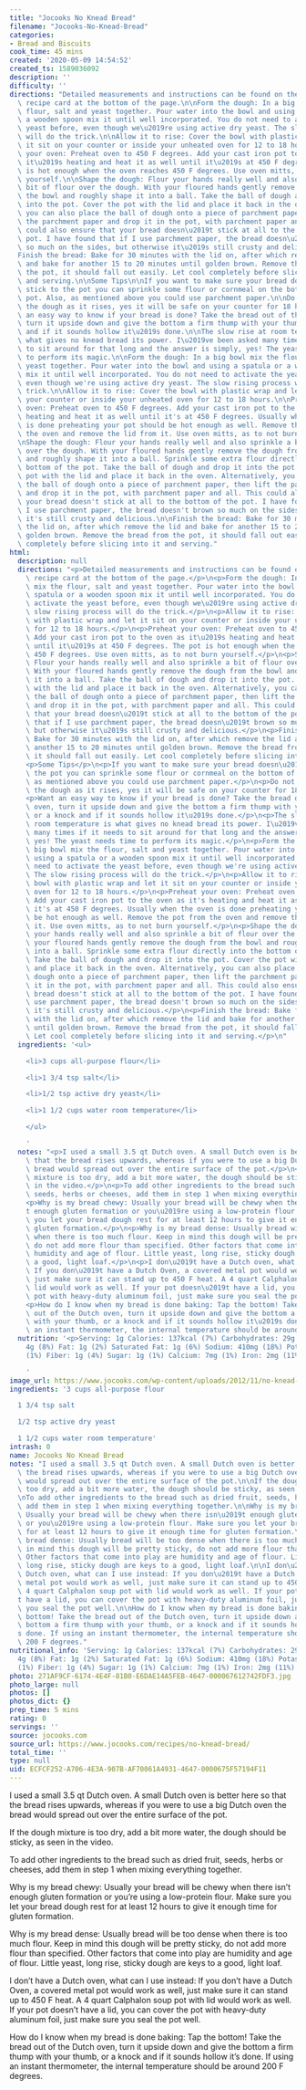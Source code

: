 ```yaml
---
title: "Jocooks No Knead Bread"
filename: "Jocooks-No-Knead-Bread"
categories:
- Bread and Biscuits
cook_time: 45 mins
created: '2020-05-09 14:54:52'
created_ts: 1589036092
description: ''
difficulty: ''
directions: "Detailed measurements and instructions can be found on the printable\
  \ recipe card at the bottom of the page.\n\nForm the dough: In a big bowl mix the\
  \ flour, salt and yeast together. Pour water into the bowl and using a spatula or\
  \ a wooden spoon mix it until well incorporated. You do not need to activate the\
  \ yeast before, even though we\u2019re using active dry yeast. The slow rising process\
  \ will do the trick.\n\nAllow it to rise: Cover the bowl with plastic wrap and let\
  \ it sit on your counter or inside your unheated oven for 12 to 18 hours.\n\nPreheat\
  \ your oven: Preheat oven to 450 F degrees. Add your cast iron pot to the oven as\
  \ it\u2019s heating and heat it as well until it\u2019s at 450 F degrees. The pot\
  \ is hot enough when the oven reaches 450 F degrees. Use oven mitts, as to not burn\
  \ yourself.\n\nShape the dough: Flour your hands really well and also sprinkle a\
  \ bit of flour over the dough. With your floured hands gently remove the dough from\
  \ the bowl and roughly shape it into a ball. Take the ball of dough and drop it\
  \ into the pot. Cover the pot with the lid and place it back in the oven. Alternatively,\
  \ you can also place the ball of dough onto a piece of parchment paper, then lift\
  \ the parchment paper and drop it in the pot, with parchment paper and all. This\
  \ could also ensure that your bread doesn\u2019t stick at all to the bottom of the\
  \ pot. I have found that if I use parchment paper, the bread doesn\u2019t brown\
  \ so much on the sides, but otherwise it\u2019s still crusty and delicious.\n\n\
  Finish the bread: Bake for 30 minutes with the lid on, after which remove the lid\
  \ and bake for another 15 to 20 minutes until golden brown. Remove the bread from\
  \ the pot, it should fall out easily. Let cool completely before slicing into it\
  \ and serving.\n\nSome Tips\n\nIf you want to make sure your bread doesn\u2019t\
  \ stick to the pot you can sprinkle some flour or cornmeal on the bottom of the\
  \ pot. Also, as mentioned above you could use parchment paper.\n\nDo not refrigerate\
  \ the dough as it rises, yes it will be safe on your counter for 18 hours.\n\nWant\
  \ an easy way to know if your bread is done? Take the bread out of the Dutch oven,\
  \ turn it upside down and give the bottom a firm thump with your thumb, or a knock\
  \ and if it sounds hollow it\u2019s done.\n\nThe slow rise at room temperature is\
  \ what gives no knead bread its power. I\u2019ve been asked many times if it needs\
  \ to sit around for that long and the answer is simply, yes! The yeast needs time\
  \ to perform its magic.\n\nForm the dough: In a big bowl mix the flour, salt and\
  \ yeast together. Pour water into the bowl and using a spatula or a wooden spoon\
  \ mix it until well incorporated. You do not need to activate the yeast before,\
  \ even though we're using active dry yeast. The slow rising process will do the\
  \ trick.\n\nAllow it to rise: Cover the bowl with plastic wrap and let it sit on\
  \ your counter or inside your unheated oven for 12 to 18 hours.\n\nPreheat your\
  \ oven: Preheat oven to 450 F degrees. Add your cast iron pot to the oven as it's\
  \ heating and heat it as well until it's at 450 F degrees. Usually when the oven\
  \ is done preheating your pot should be hot enough as well. Remove the pot from\
  \ the oven and remove the lid from it. Use oven mitts, as to not burn yourself.\n\
  \nShape the dough: Flour your hands really well and also sprinkle a bit of flour\
  \ over the dough. With your floured hands gently remove the dough from the bowl\
  \ and roughly shape it into a ball. Sprinkle some extra flour directly into the\
  \ bottom of the pot. Take the ball of dough and drop it into the pot. Cover the\
  \ pot with the lid and place it back in the oven. Alternatively, you can also place\
  \ the ball of dough onto a piece of parchment paper, then lift the parchment paper\
  \ and drop it in the pot, with parchment paper and all. This could also ensure that\
  \ your bread doesn't stick at all to the bottom of the pot. I have found that if\
  \ I use parchment paper, the bread doesn't brown so much on the sides, but otherwise\
  \ it's still crusty and delicious.\n\nFinish the bread: Bake for 30 minutes with\
  \ the lid on, after which remove the lid and bake for another 15 to 20 minutes until\
  \ golden brown. Remove the bread from the pot, it should fall out easily. Let cool\
  \ completely before slicing into it and serving."
html:
  description: null
  directions: "<p>Detailed measurements and instructions can be found on the printable\
    \ recipe card at the bottom of the page.</p>\n<p>Form the dough: In a big bowl\
    \ mix the flour, salt and yeast together. Pour water into the bowl and using a\
    \ spatula or a wooden spoon mix it until well incorporated. You do not need to\
    \ activate the yeast before, even though we\u2019re using active dry yeast. The\
    \ slow rising process will do the trick.</p>\n<p>Allow it to rise: Cover the bowl\
    \ with plastic wrap and let it sit on your counter or inside your unheated oven\
    \ for 12 to 18 hours.</p>\n<p>Preheat your oven: Preheat oven to 450 F degrees.\
    \ Add your cast iron pot to the oven as it\u2019s heating and heat it as well\
    \ until it\u2019s at 450 F degrees. The pot is hot enough when the oven reaches\
    \ 450 F degrees. Use oven mitts, as to not burn yourself.</p>\n<p>Shape the dough:\
    \ Flour your hands really well and also sprinkle a bit of flour over the dough.\
    \ With your floured hands gently remove the dough from the bowl and roughly shape\
    \ it into a ball. Take the ball of dough and drop it into the pot. Cover the pot\
    \ with the lid and place it back in the oven. Alternatively, you can also place\
    \ the ball of dough onto a piece of parchment paper, then lift the parchment paper\
    \ and drop it in the pot, with parchment paper and all. This could also ensure\
    \ that your bread doesn\u2019t stick at all to the bottom of the pot. I have found\
    \ that if I use parchment paper, the bread doesn\u2019t brown so much on the sides,\
    \ but otherwise it\u2019s still crusty and delicious.</p>\n<p>Finish the bread:\
    \ Bake for 30 minutes with the lid on, after which remove the lid and bake for\
    \ another 15 to 20 minutes until golden brown. Remove the bread from the pot,\
    \ it should fall out easily. Let cool completely before slicing into it and serving.</p>\n\
    <p>Some Tips</p>\n<p>If you want to make sure your bread doesn\u2019t stick to\
    \ the pot you can sprinkle some flour or cornmeal on the bottom of the pot. Also,\
    \ as mentioned above you could use parchment paper.</p>\n<p>Do not refrigerate\
    \ the dough as it rises, yes it will be safe on your counter for 18 hours.</p>\n\
    <p>Want an easy way to know if your bread is done? Take the bread out of the Dutch\
    \ oven, turn it upside down and give the bottom a firm thump with your thumb,\
    \ or a knock and if it sounds hollow it\u2019s done.</p>\n<p>The slow rise at\
    \ room temperature is what gives no knead bread its power. I\u2019ve been asked\
    \ many times if it needs to sit around for that long and the answer is simply,\
    \ yes! The yeast needs time to perform its magic.</p>\n<p>Form the dough: In a\
    \ big bowl mix the flour, salt and yeast together. Pour water into the bowl and\
    \ using a spatula or a wooden spoon mix it until well incorporated. You do not\
    \ need to activate the yeast before, even though we're using active dry yeast.\
    \ The slow rising process will do the trick.</p>\n<p>Allow it to rise: Cover the\
    \ bowl with plastic wrap and let it sit on your counter or inside your unheated\
    \ oven for 12 to 18 hours.</p>\n<p>Preheat your oven: Preheat oven to 450 F degrees.\
    \ Add your cast iron pot to the oven as it's heating and heat it as well until\
    \ it's at 450 F degrees. Usually when the oven is done preheating your pot should\
    \ be hot enough as well. Remove the pot from the oven and remove the lid from\
    \ it. Use oven mitts, as to not burn yourself.</p>\n<p>Shape the dough: Flour\
    \ your hands really well and also sprinkle a bit of flour over the dough. With\
    \ your floured hands gently remove the dough from the bowl and roughly shape it\
    \ into a ball. Sprinkle some extra flour directly into the bottom of the pot.\
    \ Take the ball of dough and drop it into the pot. Cover the pot with the lid\
    \ and place it back in the oven. Alternatively, you can also place the ball of\
    \ dough onto a piece of parchment paper, then lift the parchment paper and drop\
    \ it in the pot, with parchment paper and all. This could also ensure that your\
    \ bread doesn't stick at all to the bottom of the pot. I have found that if I\
    \ use parchment paper, the bread doesn't brown so much on the sides, but otherwise\
    \ it's still crusty and delicious.</p>\n<p>Finish the bread: Bake for 30 minutes\
    \ with the lid on, after which remove the lid and bake for another 15 to 20 minutes\
    \ until golden brown. Remove the bread from the pot, it should fall out easily.\
    \ Let cool completely before slicing into it and serving.</p>\n"
  ingredients: '<ul>

    <li>3 cups all-purpose flour</li>

    <li>1 3/4 tsp salt</li>

    <li>1/2 tsp active dry yeast</li>

    <li>1 1/2 cups water room temperature</li>

    </ul>

    '
  notes: "<p>I used a small 3.5 qt Dutch oven. A small Dutch oven is better here so\
    \ that the bread rises upwards, whereas if you were to use a big Dutch oven the\
    \ bread would spread out over the entire surface of the pot.</p>\n<p>If the dough\
    \ mixture is too dry, add a bit more water, the dough should be sticky, as seen\
    \ in the video.</p>\n<p>To add other ingredients to the bread such as dried fruit,\
    \ seeds, herbs or cheeses, add them in step 1 when mixing everything together.</p>\n\
    <p>Why is my bread chewy: Usually your bread will be chewy when there isn\u2019\
    t enough gluten formation or you\u2019re using a low-protein flour. Make sure\
    \ you let your bread dough rest for at least 12 hours to give it enough time for\
    \ gluten formation.</p>\n<p>Why is my bread dense: Usually bread will be too dense\
    \ when there is too much flour. Keep in mind this dough will be pretty sticky,\
    \ do not add more flour than specified. Other factors that come into play are\
    \ humidity and age of flour. Little yeast, long rise, sticky dough are keys to\
    \ a good, light loaf.</p>\n<p>I don\u2019t have a Dutch oven, what can I use instead:\
    \ If you don\u2019t have a Dutch Oven, a covered metal pot would work as well,\
    \ just make sure it can stand up to 450 F heat. A 4 quart Calphalon soup pot with\
    \ lid would work as well. If your pot doesn\u2019t have a lid, you can cover the\
    \ pot with heavy-duty aluminum foil, just make sure you seal the pot well.</p>\n\
    <p>How do I know when my bread is done baking: Tap the bottom! Take the bread\
    \ out of the Dutch oven, turn it upside down and give the bottom a firm thump\
    \ with your thumb, or a knock and if it sounds hollow it\u2019s done. If using\
    \ an instant thermometer, the internal temperature should be around 200 F degrees.</p>\n"
  nutrition: '<p>Serving: 1g Calories: 137kcal (7%) Carbohydrates: 29g (10%) Protein:
    4g (8%) Fat: 1g (2%) Saturated Fat: 1g (6%) Sodium: 410mg (18%) Potassium: 40mg
    (1%) Fiber: 1g (4%) Sugar: 1g (1%) Calcium: 7mg (1%) Iron: 2mg (11%)</p>

    '
image_url: https://www.jocooks.com/wp-content/uploads/2012/11/no-knead-crusty-bread-2-125x125.jpg
ingredients: '3 cups all-purpose flour

  1 3/4 tsp salt

  1/2 tsp active dry yeast

  1 1/2 cups water room temperature'
intrash: 0
name: Jocooks No Knead Bread
notes: "I used a small 3.5 qt Dutch oven. A small Dutch oven is better here so that\
  \ the bread rises upwards, whereas if you were to use a big Dutch oven the bread\
  \ would spread out over the entire surface of the pot.\n\nIf the dough mixture is\
  \ too dry, add a bit more water, the dough should be sticky, as seen in the video.\n\
  \nTo add other ingredients to the bread such as dried fruit, seeds, herbs or cheeses,\
  \ add them in step 1 when mixing everything together.\n\nWhy is my bread chewy:\
  \ Usually your bread will be chewy when there isn\u2019t enough gluten formation\
  \ or you\u2019re using a low-protein flour. Make sure you let your bread dough rest\
  \ for at least 12 hours to give it enough time for gluten formation.\n\nWhy is my\
  \ bread dense: Usually bread will be too dense when there is too much flour. Keep\
  \ in mind this dough will be pretty sticky, do not add more flour than specified.\
  \ Other factors that come into play are humidity and age of flour. Little yeast,\
  \ long rise, sticky dough are keys to a good, light loaf.\n\nI don\u2019t have a\
  \ Dutch oven, what can I use instead: If you don\u2019t have a Dutch Oven, a covered\
  \ metal pot would work as well, just make sure it can stand up to 450 F heat. A\
  \ 4 quart Calphalon soup pot with lid would work as well. If your pot doesn\u2019\
  t have a lid, you can cover the pot with heavy-duty aluminum foil, just make sure\
  \ you seal the pot well.\n\nHow do I know when my bread is done baking: Tap the\
  \ bottom! Take the bread out of the Dutch oven, turn it upside down and give the\
  \ bottom a firm thump with your thumb, or a knock and if it sounds hollow it\u2019\
  s done. If using an instant thermometer, the internal temperature should be around\
  \ 200 F degrees."
nutritional_info: 'Serving: 1g Calories: 137kcal (7%) Carbohydrates: 29g (10%) Protein:
  4g (8%) Fat: 1g (2%) Saturated Fat: 1g (6%) Sodium: 410mg (18%) Potassium: 40mg
  (1%) Fiber: 1g (4%) Sugar: 1g (1%) Calcium: 7mg (1%) Iron: 2mg (11%)'
photo: 271AF9CF-6174-4E4F-81B0-E6DAE14A5FEB-4647-000067612742FDF3.jpg
photo_large: null
photos: []
photos_dict: {}
prep_time: 5 mins
rating: 0
servings: ''
source: jocooks.com
source_url: https://www.jocooks.com/recipes/no-knead-bread/
total_time: ''
type: null
uid: ECFCF252-A706-4E3A-907B-AF70061A4931-4647-0000675F57194F11
---
```

I used a small 3.5 qt Dutch oven. A small Dutch oven is better here so that the bread rises upwards, whereas if you were to use a big Dutch oven the bread would spread out over the entire surface of the pot.

If the dough mixture is too dry, add a bit more water, the dough should be sticky, as seen in the video.

To add other ingredients to the bread such as dried fruit, seeds, herbs or cheeses, add them in step 1 when mixing everything together.

Why is my bread chewy: Usually your bread will be chewy when there isn’t enough gluten formation or you’re using a low-protein flour. Make sure you let your bread dough rest for at least 12 hours to give it enough time for gluten formation.

Why is my bread dense: Usually bread will be too dense when there is too much flour. Keep in mind this dough will be pretty sticky, do not add more flour than specified. Other factors that come into play are humidity and age of flour. Little yeast, long rise, sticky dough are keys to a good, light loaf.

I don’t have a Dutch oven, what can I use instead: If you don’t have a Dutch Oven, a covered metal pot would work as well, just make sure it can stand up to 450 F heat. A 4 quart Calphalon soup pot with lid would work as well. If your pot doesn’t have a lid, you can cover the pot with heavy-duty aluminum foil, just make sure you seal the pot well.

How do I know when my bread is done baking: Tap the bottom! Take the bread out of the Dutch oven, turn it upside down and give the bottom a firm thump with your thumb, or a knock and if it sounds hollow it’s done. If using an instant thermometer, the internal temperature should be around 200 F degrees.
